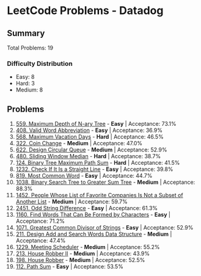 # LeetCode Problems - Datadog

## Summary
Total Problems: 19

### Difficulty Distribution

- Easy: 8
- Hard: 3
- Medium: 8

## Problems

1. [559. Maximum Depth of N-ary Tree](https://leetcode.com/problems/maximum-depth-of-n-ary-tree/) - **Easy** | Acceptance: 73.1%
2. [408. Valid Word Abbreviation](https://leetcode.com/problems/valid-word-abbreviation/) - **Easy** | Acceptance: 36.9%
3. [568. Maximum Vacation Days](https://leetcode.com/problems/maximum-vacation-days/) - **Hard** | Acceptance: 46.5%
4. [322. Coin Change](https://leetcode.com/problems/coin-change/) - **Medium** | Acceptance: 47.0%
5. [622. Design Circular Queue](https://leetcode.com/problems/design-circular-queue/) - **Medium** | Acceptance: 52.9%
6. [480. Sliding Window Median](https://leetcode.com/problems/sliding-window-median/) - **Hard** | Acceptance: 38.7%
7. [124. Binary Tree Maximum Path Sum](https://leetcode.com/problems/binary-tree-maximum-path-sum/) - **Hard** | Acceptance: 41.5%
8. [1232. Check If It Is a Straight Line](https://leetcode.com/problems/check-if-it-is-a-straight-line/) - **Easy** | Acceptance: 39.8%
9. [819. Most Common Word](https://leetcode.com/problems/most-common-word/) - **Easy** | Acceptance: 44.7%
10. [1038. Binary Search Tree to Greater Sum Tree](https://leetcode.com/problems/binary-search-tree-to-greater-sum-tree/) - **Medium** | Acceptance: 88.3%
11. [1452. People Whose List of Favorite Companies Is Not a Subset of Another List](https://leetcode.com/problems/people-whose-list-of-favorite-companies-is-not-a-subset-of-another-list/) - **Medium** | Acceptance: 59.7%
12. [2451. Odd String Difference](https://leetcode.com/problems/odd-string-difference/) - **Easy** | Acceptance: 61.3%
13. [1160. Find Words That Can Be Formed by Characters](https://leetcode.com/problems/find-words-that-can-be-formed-by-characters/) - **Easy** | Acceptance: 71.2%
14. [1071. Greatest Common Divisor of Strings](https://leetcode.com/problems/greatest-common-divisor-of-strings/) - **Easy** | Acceptance: 52.9%
15. [211. Design Add and Search Words Data Structure](https://leetcode.com/problems/design-add-and-search-words-data-structure/) - **Medium** | Acceptance: 47.4%
16. [1229. Meeting Scheduler](https://leetcode.com/problems/meeting-scheduler/) - **Medium** | Acceptance: 55.2%
17. [213. House Robber II](https://leetcode.com/problems/house-robber-ii/) - **Medium** | Acceptance: 43.9%
18. [198. House Robber](https://leetcode.com/problems/house-robber/) - **Medium** | Acceptance: 52.5%
19. [112. Path Sum](https://leetcode.com/problems/path-sum/) - **Easy** | Acceptance: 53.5%